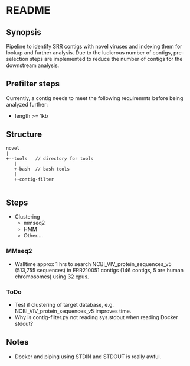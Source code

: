 # README

## Synopsis

Pipeline to identify SRR contigs with novel viruses and indexing them for lookup
and further analysis. Due to the ludicrous number of contigs, pre-selection
steps are implemented to reduce the number of contigs for the downstream
analysis.

## Prefilter steps
Currently, a contig needs to meet the following requiremnts before
being analyzed further:

- length >= 1kb


## Structure

```
novel
|
+--tools   // directory for tools
   |
   +-bash  // bash tools
   |
   +-contig-filter


```

## Steps

- Clustering
    - mmseq2
    - HMM
    - Other....

### MMseq2

 - Walltime approx 1 hrs to search  NCBI_VIV_protein_sequences_v5
 (513,755 sequences) in ERR210051 contigs (146 contigs, 5 are human chromosomes)
 using 32 cpus.

### ToDo

 - Test if clustering of  target database, e.g. NCBI_VIV_protein_sequences_v5
   improves time.
 - Why is contig-filter.py not reading sys.stdout when reading Docker stdout?
## Notes

- Docker and piping using STDIN and STDOUT is really awful.
